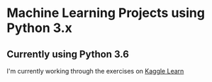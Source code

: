 # Machine Learning Projects using Python 3.x  
## Currently using Python 3.6

I'm currently working through the exercises on [Kaggle Learn](https://www.kaggle.com/learn/overview)